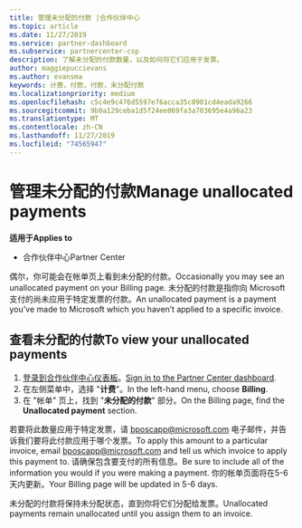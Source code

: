 ```yaml
---
title: 管理未分配的付款 |合作伙伴中心
ms.topic: article
ms.date: 11/27/2019
ms.service: partner-dashboard
ms.subservice: partnercenter-csp
description: 了解未分配的付款数量，以及如何将它们应用于发票。
author: maggiepuccievans
ms.author: evansma
keywords: 计费，付款，付款，未分配付款
ms.localizationpriority: medium
ms.openlocfilehash: c5c4e9c476d5597e76acca35c0901cd4eada9266
ms.sourcegitcommit: 9b0a129ceba1d5f24ee069fa3a703695e4a96a23
ms.translationtype: MT
ms.contentlocale: zh-CN
ms.lasthandoff: 11/27/2019
ms.locfileid: "74565947"
---
```

# <a name="manage-unallocated-payments"></a><span data-ttu-id="e8f0b-104">管理未分配的付款</span><span class="sxs-lookup"><span data-stu-id="e8f0b-104">Manage unallocated payments</span></span>

<span data-ttu-id="e8f0b-105">**适用于**</span><span class="sxs-lookup"><span data-stu-id="e8f0b-105">**Applies to**</span></span>

- <span data-ttu-id="e8f0b-106">合作伙伴中心</span><span class="sxs-lookup"><span data-stu-id="e8f0b-106">Partner Center</span></span>

<span data-ttu-id="e8f0b-107">偶尔，你可能会在帐单页上看到未分配的付款。</span><span class="sxs-lookup"><span data-stu-id="e8f0b-107">Occasionally you may see an unallocated payment on your Billing page.</span></span> <span data-ttu-id="e8f0b-108">未分配的付款是指你向 Microsoft 支付的尚未应用于特定发票的付款。</span><span class="sxs-lookup"><span data-stu-id="e8f0b-108">An unallocated payment is a payment you’ve made to Microsoft which you haven’t applied to a specific invoice.</span></span>

## <a name="to-view-your-unallocated-payments"></a><span data-ttu-id="e8f0b-109">查看未分配的付款</span><span class="sxs-lookup"><span data-stu-id="e8f0b-109">To view your unallocated payments</span></span>

1.  <span data-ttu-id="e8f0b-110">[登录到合作伙伴中心仪表板](https://partner.microsoft.com/en-us/dashboard/home)。</span><span class="sxs-lookup"><span data-stu-id="e8f0b-110">[Sign in to the Partner Center dashboard](https://partner.microsoft.com/en-us/dashboard/home).</span></span>
2.  <span data-ttu-id="e8f0b-111">在左侧菜单中，选择 "**计费**"。</span><span class="sxs-lookup"><span data-stu-id="e8f0b-111">In the left-hand menu, choose **Billing**.</span></span>
3.  <span data-ttu-id="e8f0b-112">在 "帐单" 页上，找到 "**未分配的付款**" 部分。</span><span class="sxs-lookup"><span data-stu-id="e8f0b-112">On the Billing page, find the **Unallocated payment** section.</span></span> 

<span data-ttu-id="e8f0b-113">若要将此数量应用于特定发票，请 bposcapp@microsoft.com 电子邮件，并告诉我们要将此付款应用于哪个发票。</span><span class="sxs-lookup"><span data-stu-id="e8f0b-113">To apply this amount to a particular invoice, email bposcapp@microsoft.com and tell us which invoice to apply this payment to.</span></span> <span data-ttu-id="e8f0b-114">请确保包含要支付的所有信息。</span><span class="sxs-lookup"><span data-stu-id="e8f0b-114">Be sure to include all of the information you would if you were making a payment.</span></span> <span data-ttu-id="e8f0b-115">你的帐单页面将在5-6 天内更新。</span><span class="sxs-lookup"><span data-stu-id="e8f0b-115">Your Billing page will be updated in 5-6 days.</span></span> 

<span data-ttu-id="e8f0b-116">未分配的付款将保持未分配状态，直到你将它们分配给发票。</span><span class="sxs-lookup"><span data-stu-id="e8f0b-116">Unallocated payments remain unallocated until you assign them to an invoice.</span></span> 
